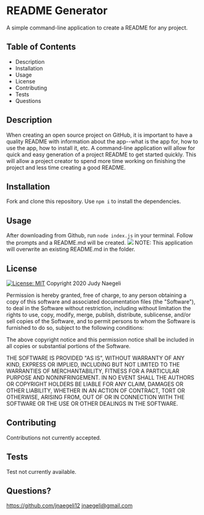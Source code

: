   # README Generator 
  A simple command-line application to create a README for any project.
  ## Table of Contents
  * Description
  * Installation
  * Usage
  * License
  * Contributing
  * Tests
  * Questions
  ## Description
  When creating an open source project on GitHub, it is important to have a quality README with information about the app--what is the app for, how to use the app, how to install it, etc. A command-line application will allow for quick and easy generation of a project README to get started quickly. This will allow a project creator to spend more time working on finishing the project and less time creating a good README.
  ## Installation
  Fork and clone this repository.
  Use `npm i` to install the dependencies.
  ## Usage
  After downloading from Github, run `node index.js` in your terminal. Follow the prompts and a README.md will be created.
  ![](Screencast-Week9.gif)
  NOTE: This application will overwrite an existing README.md in the folder.
  ## License
  [![License: MIT](https://img.shields.io/badge/License-MIT-yellow.svg)](https://opensource.org/licenses/MIT)
  Copyright 2020 Judy Naegeli

Permission is hereby granted, free of charge, to any person obtaining a copy of this software and associated documentation files (the "Software"), to deal in the Software without restriction, including without limitation the rights to use, copy, modify, merge, publish, distribute, sublicense, and/or sell copies of the Software, and to permit persons to whom the Software is furnished to do so, subject to the following conditions:

The above copyright notice and this permission notice shall be included in all copies or substantial portions of the Software.

THE SOFTWARE IS PROVIDED "AS IS", WITHOUT WARRANTY OF ANY KIND, EXPRESS OR IMPLIED, INCLUDING BUT NOT LIMITED TO THE WARRANTIES OF MERCHANTABILITY, FITNESS FOR A PARTICULAR PURPOSE AND NONINFRINGEMENT. IN NO EVENT SHALL THE AUTHORS OR COPYRIGHT HOLDERS BE LIABLE FOR ANY CLAIM, DAMAGES OR OTHER LIABILITY, WHETHER IN AN ACTION OF CONTRACT, TORT OR OTHERWISE, ARISING FROM, OUT OF OR IN CONNECTION WITH THE SOFTWARE OR THE USE OR OTHER DEALINGS IN THE SOFTWARE.
  ## Contributing
  Contributions not currently accepted.
  ## Tests
  Test not currently available.
  ## Questions?
  https://github.com/jnaegeli12
  jnaegeli@gmail.com
